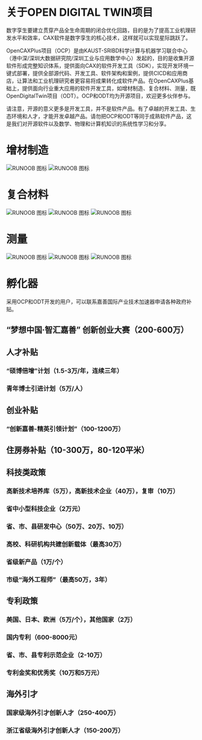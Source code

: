 # 关于OPEN DIGITAL TWIN项目

数字孪生要建立贯穿产品全生命周期的闭合优化回路，目的是为了提高工业机理研发水平和效率，CAX软件是数字孪生的核心技术，这样就可以实现星际跳跃了。

OpenCAXPlus项目（OCP）是由KAUST-SRIBD科学计算与机器学习联合中心（港中深/深圳大数据研究院/深圳工业与应用数学中心）发起的，目的是收集开源软件形成完整知识体系，提供面向CAX的软件开发工具（SDK），实现开发环境一键式部署，提供全部源代码、开发工具、软件架构和案例，提供CICD和应用商店，让算法和工业机理研究者更容易将成果转化成软件产品。在OpenCAXPlus基础上，提供面向行业重大应用的软件开发工具，如增材制造、复合材料、测量，既OpenDigitalTwin项目（ODT）。OCP和ODT均为开源项目，欢迎更多伙伴参与。

请注意，开源的意义更多是开发工具，并不是软件产品。有了卓越的开发工具、生态环境和人才，才能开发卓越产品。请勿把OCP和ODT等同于成熟软件产品，这是我们对开源软件以及数学、物理和计算机知识的系统性学习和分享。

# 增材制造

![RUNOOB 图标](images/4.png)
![RUNOOB 图标](images/3.png)

# 复合材料

![RUNOOB 图标](images/5.png)
![RUNOOB 图标](images/6.png)
![RUNOOB 图标](images/7.png)

# 测量

![RUNOOB 图标](images/8.png)
![RUNOOB 图标](images/9.png)
![RUNOOB 图标](images/10.png)

# 孵化器

采用OCP和ODT开发的用户，可以联系嘉善国际产业技术加速器申请各种政府补贴。
## “梦想中国·智汇嘉善” 创新创业大赛（200-600万）
## 人才补贴
### “硕博倍增”计划（1.5-3万/年，连续三年）
### 青年博士引进计划（5万/人）
## 创业补贴
### “创新嘉善-精英引领计划”（100-1200万）
## 住房券补贴（10-300万，80-120平米）
## 科技类政策
### 高新技术培养库（5万），高新技术企业（40万），复审（10万）
### 省中小型科技企业（2万元）
### 省、市、县研发中心（50万、20万、10万）
### 高校、科研机构共建创新载体（最高30万）
### 省级新产品（1万/个）
### 市级“海外工程师”（最高50万，3年）
## 专利政策
### 美国、日本、欧洲（5万/个），其他国家（2万）
### 国内专利（600-8000元）
### 省、市、县专利示范企业（2-10万）
### 专利金奖和优秀奖（10万和5万元）
## 海外引才
### 国家级海外引才创新人才（250-400万）
### 浙江省级海外引才创新人才（150-200万）
